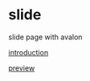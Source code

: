 # slide
slide page with avalon

[introduction](http://segmentfault.com/a/1190000003871349)

[preview](http://v.youku.com/v_show/id_XMTM2MjExNTM5Ng==.html)
